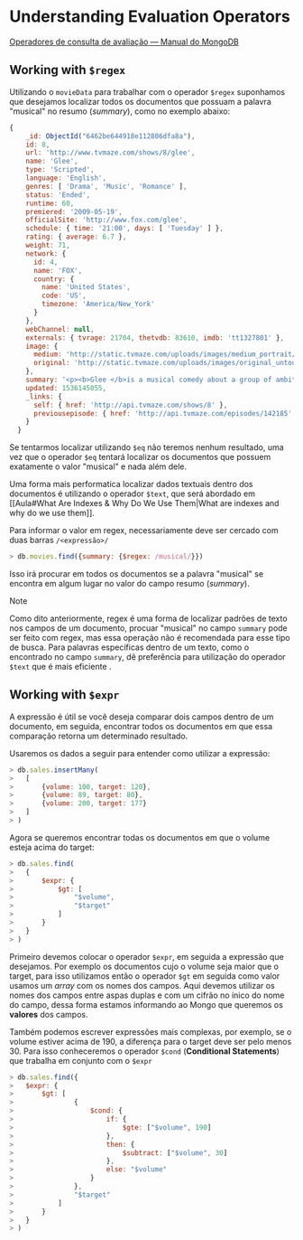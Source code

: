 # Understanding Evaluation Operators

[Operadores de consulta de avaliação — Manual do MongoDB](https://www.mongodb.com/docs/manual/reference/operator/query-evaluation/)

## Working with `$regex`

Utilizando o `movieData` para trabalhar com o operador `$regex` suponhamos que desejamos localizar todos os documentos que possuam a palavra "musical" no resumo (_summary_), como no exemplo abaixo:

```JavaScript
{
    _id: ObjectId("6462be644918e112806dfa8a"),
    id: 8,
    url: 'http://www.tvmaze.com/shows/8/glee',
    name: 'Glee',
    type: 'Scripted',
    language: 'English',
    genres: [ 'Drama', 'Music', 'Romance' ],
    status: 'Ended',
    runtime: 60,
    premiered: '2009-05-19',
    officialSite: 'http://www.fox.com/glee',
    schedule: { time: '21:00', days: [ 'Tuesday' ] },
    rating: { average: 6.7 },
    weight: 71,
    network: {
      id: 4,
      name: 'FOX',
      country: {
        name: 'United States',
        code: 'US',
        timezone: 'America/New_York'
      }
    },
    webChannel: null,
    externals: { tvrage: 21704, thetvdb: 83610, imdb: 'tt1327801' },
    image: {
      medium: 'http://static.tvmaze.com/uploads/images/medium_portrait/0/73.jpg',
      original: 'http://static.tvmaze.com/uploads/images/original_untouched/0/73.jpg'
    },
    summary: '<p><b>Glee </b>is a musical comedy about a group of ambitious and talented young adults in search of strength, acceptance and, ultimately, their voice.</p>',
    updated: 1536145055,
    _links: {
      self: { href: 'http://api.tvmaze.com/shows/8' },
      previousepisode: { href: 'http://api.tvmaze.com/episodes/142185' }
    }
  }
```

Se tentarmos localizar utilizando `$eq` não teremos nenhum resultado, uma vez que o operador `$eq` tentará localizar os documentos que possuem exatamente o valor "musical" e nada além dele.

Uma forma mais performatica localizar dados textuais dentro dos documentos é utilizando o operador `$text`, que será abordado em [[Aula#What Are Indexes & Why Do We Use Them|What are indexes and why do we use them]].

Para informar o valor em regex, necessariamente deve ser cercado com duas barras `/<expressão>/`

```JavaScript
> db.movies.find({summary: {$regex: /musical/}})
```

Isso irá procurar em todos os documentos se a palavra "musical" se encontra em algum lugar no valor do campo resumo (_summary_).

> [!Note]
> Como dito anteriormente, regex é uma forma de localizar padrões de texto nos campos de um documento, procuar "musical" no campo `summary` pode ser feito com regex, mas essa operação não é recomendada para esse tipo de busca. Para palavras específicas dentro de um texto, como o encontrado no campo `summary`, dê preferência para utilização do operador `$text` que é mais eficiente . 

## Working with `$expr`

A expressão é útil se você deseja comparar dois campos dentro de um documento, em seguida, encontrar todos os documentos em que essa comparação retorna um determinado resultado. 

Usaremos os dados a seguir para entender como utilizar a expressão:

```JavaScript
> db.sales.insertMany(
> 	[
> 		{volume: 100, target: 120}, 
> 		{volume: 89, target: 80}, 
> 		{volume: 200, target: 177}
> 	]
> )
```

Agora se queremos encontrar todas os documentos em que o volume esteja acima do target:

```JavaScript
> db.sales.find(
> 	{
> 		$expr: {
> 			$gt: [
> 				"$volume",
> 				"$target"
> 			]
> 		}
> 	}
> )
```

Primeiro devemos colocar o operador `$expr`, em seguida a expressão que desejamos. Por exemplo os documentos cujo o volume seja maior que o target, para isso utilizamos então o operador `$gt` em seguida como valor usamos um _array_ com os nomes dos campos. Aqui devemos utilizar os nomes dos campos entre aspas duplas e com um cifrão no ínico do nome do campo, dessa forma estamos informando ao Mongo que queremos os **valores** dos campos. 

Também podemos escrever expressões mais complexas, por exemplo, se o volume estiver acima de 190, a diferença para o target deve ser pelo menos 30. Para isso conheceremos o operador `$cond` (**Conditional Statements**) que trabalha em conjunto com o `$expr`

```JavaScript
> db.sales.find({
> 	$expr: {
> 		$gt: [
> 				{
> 					$cond: {
> 						if: {
> 							$gte: ["$volume", 190]
> 						}, 
> 						then: {
> 							$subtract: ["$volume", 30]
> 						}, 
> 						else: "$volume" 
> 					}
> 				}, 
> 				"$target"
> 			]
> 		}
> 	}
> )
```


